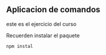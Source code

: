 

## Aplicacion de comandos

este es el ejercicio del curso

Recuerden instalar el paquete

```
npm instal
```